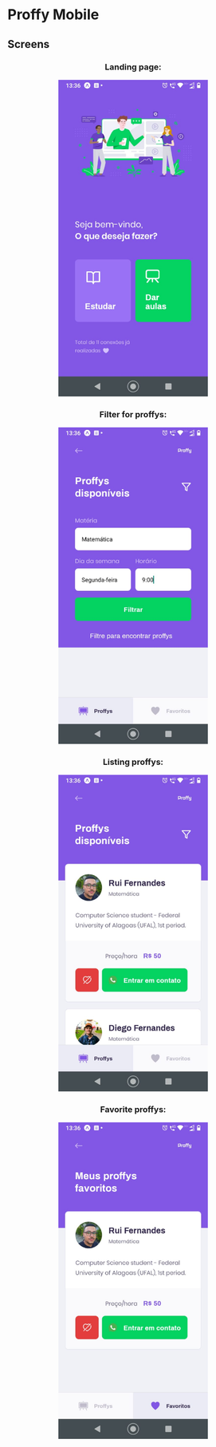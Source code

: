 # Proffy Mobile
## Screens

<h3 align="center">Landing page:</h3>
<p align="center">
<img src="../prints/mobile/landing.jpg" width="300" alt="Landing page">
</p>


<h3 align="center">Filter for proffys:</h3>
<p align="center">
<img src="../prints/mobile/filter-proffy.jpg" width="300" alt="Filter for proffys">
</p>


<h3 align="center">Listing proffys:</h3>
<p align="center">
<img src="../prints/mobile/list-proffy.jpg" width="300" alt="Listing proffys">
</p>


<h3 align="center">Favorite proffys:</h3>
<p align="center">
<img src="../prints/mobile/favorites.jpg" width="300" alt="Favorite proffys">
</p>